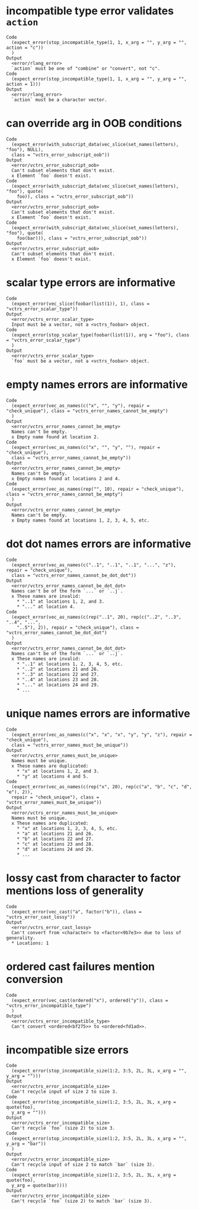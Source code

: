 # incompatible type error validates `action`

    Code
      (expect_error(stop_incompatible_type(1, 1, x_arg = "", y_arg = "", action = "c"))
      )
    Output
      <error/rlang_error>
      `action` must be one of "combine" or "convert", not "c".
    Code
      (expect_error(stop_incompatible_type(1, 1, x_arg = "", y_arg = "", action = 1)))
    Output
      <error/rlang_error>
      `action` must be a character vector.

# can override arg in OOB conditions

    Code
      (expect_error(with_subscript_data(vec_slice(set_names(letters), "foo"), NULL),
      class = "vctrs_error_subscript_oob"))
    Output
      <error/vctrs_error_subscript_oob>
      Can't subset elements that don't exist.
      x Element `foo` doesn't exist.
    Code
      (expect_error(with_subscript_data(vec_slice(set_names(letters), "foo"), quote(
        foo)), class = "vctrs_error_subscript_oob"))
    Output
      <error/vctrs_error_subscript_oob>
      Can't subset elements that don't exist.
      x Element `foo` doesn't exist.
    Code
      (expect_error(with_subscript_data(vec_slice(set_names(letters), "foo"), quote(
        foo(bar))), class = "vctrs_error_subscript_oob"))
    Output
      <error/vctrs_error_subscript_oob>
      Can't subset elements that don't exist.
      x Element `foo` doesn't exist.

# scalar type errors are informative

    Code
      (expect_error(vec_slice(foobar(list(1)), 1), class = "vctrs_error_scalar_type"))
    Output
      <error/vctrs_error_scalar_type>
      Input must be a vector, not a <vctrs_foobar> object.
    Code
      (expect_error(stop_scalar_type(foobar(list(1)), arg = "foo"), class = "vctrs_error_scalar_type")
      )
    Output
      <error/vctrs_error_scalar_type>
      `foo` must be a vector, not a <vctrs_foobar> object.

# empty names errors are informative

    Code
      (expect_error(vec_as_names(c("x", "", "y"), repair = "check_unique"), class = "vctrs_error_names_cannot_be_empty")
      )
    Output
      <error/vctrs_error_names_cannot_be_empty>
      Names can't be empty.
      x Empty name found at location 2.
    Code
      (expect_error(vec_as_names(c("x", "", "y", ""), repair = "check_unique"),
      class = "vctrs_error_names_cannot_be_empty"))
    Output
      <error/vctrs_error_names_cannot_be_empty>
      Names can't be empty.
      x Empty names found at locations 2 and 4.
    Code
      (expect_error(vec_as_names(rep("", 10), repair = "check_unique"), class = "vctrs_error_names_cannot_be_empty")
      )
    Output
      <error/vctrs_error_names_cannot_be_empty>
      Names can't be empty.
      x Empty names found at locations 1, 2, 3, 4, 5, etc.

# dot dot names errors are informative

    Code
      (expect_error(vec_as_names(c("..1", "..1", "..1", "...", "z"), repair = "check_unique"),
      class = "vctrs_error_names_cannot_be_dot_dot"))
    Output
      <error/vctrs_error_names_cannot_be_dot_dot>
      Names can't be of the form `...` or `..j`.
      x These names are invalid:
        * "..1" at locations 1, 2, and 3.
        * "..." at location 4.
    Code
      (expect_error(vec_as_names(c(rep("..1", 20), rep(c("..2", "..3", "..4", "...",
        "..5"), 2)), repair = "check_unique"), class = "vctrs_error_names_cannot_be_dot_dot")
      )
    Output
      <error/vctrs_error_names_cannot_be_dot_dot>
      Names can't be of the form `...` or `..j`.
      x These names are invalid:
        * "..1" at locations 1, 2, 3, 4, 5, etc.
        * "..2" at locations 21 and 26.
        * "..3" at locations 22 and 27.
        * "..4" at locations 23 and 28.
        * "..." at locations 24 and 29.
        * ...

# unique names errors are informative

    Code
      (expect_error(vec_as_names(c("x", "x", "x", "y", "y", "z"), repair = "check_unique"),
      class = "vctrs_error_names_must_be_unique"))
    Output
      <error/vctrs_error_names_must_be_unique>
      Names must be unique.
      x These names are duplicated:
        * "x" at locations 1, 2, and 3.
        * "y" at locations 4 and 5.
    Code
      (expect_error(vec_as_names(c(rep("x", 20), rep(c("a", "b", "c", "d", "e"), 2)),
      repair = "check_unique"), class = "vctrs_error_names_must_be_unique"))
    Output
      <error/vctrs_error_names_must_be_unique>
      Names must be unique.
      x These names are duplicated:
        * "x" at locations 1, 2, 3, 4, 5, etc.
        * "a" at locations 21 and 26.
        * "b" at locations 22 and 27.
        * "c" at locations 23 and 28.
        * "d" at locations 24 and 29.
        * ...

# lossy cast from character to factor mentions loss of generality

    Code
      (expect_error(vec_cast("a", factor("b")), class = "vctrs_error_cast_lossy"))
    Output
      <error/vctrs_error_cast_lossy>
      Can't convert from <character> to <factor<9b7e3>> due to loss of generality.
      * Locations: 1

# ordered cast failures mention conversion

    Code
      (expect_error(vec_cast(ordered("x"), ordered("y")), class = "vctrs_error_incompatible_type")
      )
    Output
      <error/vctrs_error_incompatible_type>
      Can't convert <ordered<bf275>> to <ordered<fd1ad>>.

# incompatible size errors

    Code
      (expect_error(stop_incompatible_size(1:2, 3:5, 2L, 3L, x_arg = "", y_arg = "")))
    Output
      <error/vctrs_error_incompatible_size>
      Can't recycle input of size 2 to size 3.
    Code
      (expect_error(stop_incompatible_size(1:2, 3:5, 2L, 3L, x_arg = quote(foo),
      y_arg = "")))
    Output
      <error/vctrs_error_incompatible_size>
      Can't recycle `foo` (size 2) to size 3.
    Code
      (expect_error(stop_incompatible_size(1:2, 3:5, 2L, 3L, x_arg = "", y_arg = "bar"))
      )
    Output
      <error/vctrs_error_incompatible_size>
      Can't recycle input of size 2 to match `bar` (size 3).
    Code
      (expect_error(stop_incompatible_size(1:2, 3:5, 2L, 3L, x_arg = quote(foo),
      y_arg = quote(bar))))
    Output
      <error/vctrs_error_incompatible_size>
      Can't recycle `foo` (size 2) to match `bar` (size 3).

